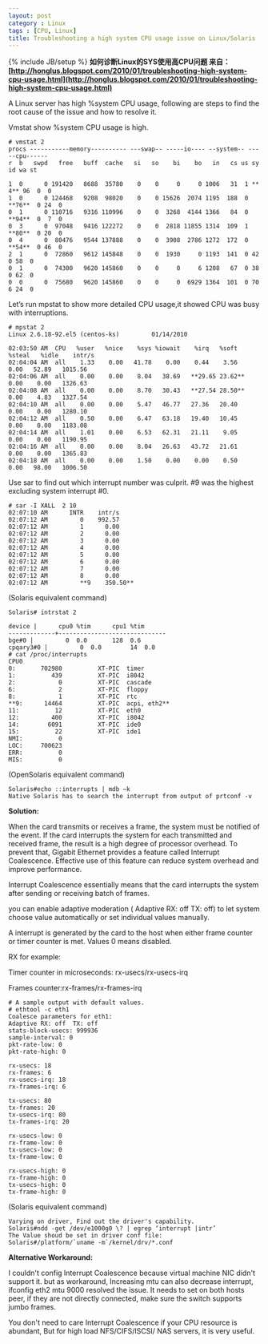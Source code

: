 ```yaml
---
layout: post
category : Linux
tags : [CPU, Linux]
title: Troubleshooting a high system CPU usage issue on Linux/Solaris
---
```

{% include JB/setup %}
**如何诊断Linux的SYS使用高CPU问题 来自：[http://honglus.blogspot.com/2010/01/troubleshooting-high-system-cpu-usage.html](http://honglus.blogspot.com/2010/01/troubleshooting-high-system-cpu-usage.html)**

A Linux server has high %system CPU usage, following are steps to find the root cause of the issue and how to resolve it.

Vmstat show %system CPU usage is high.

	# vmstat 2
	procs -----------memory---------- ---swap-- -----io---- --system-- -----cpu------
	r  b   swpd   free   buff  cache   si   so    bi    bo   in   cs us sy id wa st
	
	1  0      0 191420   8688  35780    0    0     0     0 1006   31  1 ** 4** 96  0  0
	1  0      0 124468   9208  98020    0    0 15626  2074 1195  188  0 **76**  0 24  0
	0  1      0 110716   9316 110996    0    0  3268  4144 1366   84  0 **94**  0  7  0
	0  3      0  97048   9416 122272    0    0  2818 11855 1314  109  1 **80**  0 20  0
	0  4      0  80476   9544 137888    0    0  3908  2786 1272  172  0 **54**  0 46  0
	2  1      0  72860   9612 145848    0    0  1930     0 1193  141  0 42  0 58  0
	0  1      0  74300   9620 145860    0    0     0     6 1208   67  0 38  0 62  0
	0  0      0  75680   9620 145860    0    0     0  6929 1364  101  0 70  6 24  0

Let’s run mpstat to show more detailed CPU usage,it showed CPU was busy with interruptions.
	
	# mpstat 2
	Linux 2.6.18-92.el5 (centos-ks)         01/14/2010
	
	02:03:50 AM  CPU   %user   %nice    %sys %iowait    %irq   %soft  %steal   %idle    intr/s
	02:04:04 AM  all    1.33    0.00   41.78    0.00    0.44    3.56    0.00   52.89   1015.56
	02:04:06 AM  all    0.00    0.00    8.04   38.69   **29.65 23.62**    0.00    0.00   1326.63
	02:04:08 AM  all    0.00    0.00    8.70   30.43   **27.54 28.50**    0.00    4.83   1327.54
	02:04:10 AM  all    0.00    0.00    5.47   46.77   27.36   20.40    0.00    0.00   1280.10
	02:04:12 AM  all    0.50    0.00    6.47   63.18   19.40   10.45    0.00    0.00   1183.08
	02:04:14 AM  all    1.01    0.00    6.53   62.31   21.11    9.05    0.00    0.00   1190.95
	02:04:16 AM  all    0.00    0.00    8.04   26.63   43.72   21.61    0.00    0.00   1365.83
	02:04:18 AM  all    0.00    0.00    1.50    0.00    0.00    0.50    0.00   98.00   1006.50

Use sar to find out which interrupt number was culprit. #9 was the highest excluding system interrupt #0.

	# sar -I XALL  2 10 
	02:07:10 AM      INTR    intr/s
	02:07:12 AM         0    992.57
	02:07:12 AM         1      0.00
	02:07:12 AM         2      0.00
	02:07:12 AM         3      0.00
	02:07:12 AM         4      0.00
	02:07:12 AM         5      0.00
	02:07:12 AM         6      0.00
	02:07:12 AM         7      0.00
	02:07:12 AM         8      0.00
	02:07:12 AM         **9    350.50**
	
(Solaris equivalent command)

	Solaris# intrstat 2 
	
	device |      cpu0 %tim      cpu1 %tim 
	-------------+------------------------------ 
	bge#0 |         0  0.0       128  0.6 
	cpqary3#0 |         0  0.0        14  0.0
	# cat /proc/interrupts
	CPU0
	0:       702980          XT-PIC  timer
	1:          439          XT-PIC  i8042
	2:            0          XT-PIC  cascade
	6:            2          XT-PIC  floppy
	8:            1          XT-PIC  rtc
	**9:      14464          XT-PIC  acpi, eth2**
	11:          12          XT-PIC  eth0
	12:         400          XT-PIC  i8042
	14:        6091          XT-PIC  ide0
	15:          22          XT-PIC  ide1
	NMI:          0
	LOC:     700623
	ERR:          0
	MIS:          0
	
(OpenSolaris equivalent command)

	Solaris#echo ::interrupts | mdb –k
	Native Solaris has to search the interrupt from output of prtconf -v
	
**Solution:**

When the card transmits or receives a frame, the system must be notified of the event. If the card interrupts the system for each transmitted and received frame, the result is a high degree of processor overhead. To prevent that, Gigabit Ethernet provides a feature called Interrupt Coalescence. Effective use of this feature can reduce system overhead and improve performance.

Interrupt Coalescence essentially means that the card interrupts the system after sending or receiving batch of frames. 

you can enable adaptive moderation ( Adaptive RX: off  TX: off) to let system choose value automatically or set individual values manually.

A interrupt is generated by the card to the host when either frame counter or timer counter is met. Values 0 means disabled.

RX for example:

Timer counter in microseconds: rx-usecs/rx-usecs-irq

Frames counter:rx-frames/rx-frames-irq

	# A sample output with default values.
	# ethtool -c eth1
	Coalesce parameters for eth1:
	Adaptive RX: off  TX: off
	stats-block-usecs: 999936
	sample-interval: 0
	pkt-rate-low: 0
	pkt-rate-high: 0
	
	rx-usecs: 18
	rx-frames: 6
	rx-usecs-irq: 18
	rx-frames-irq: 6
	
	tx-usecs: 80
	tx-frames: 20
	tx-usecs-irq: 80
	tx-frames-irq: 20
	
	rx-usecs-low: 0
	rx-frame-low: 0
	tx-usecs-low: 0
	tx-frame-low: 0
	
	rx-usecs-high: 0
	rx-frame-high: 0
	tx-usecs-high: 0
	tx-frame-high: 0
	
(Solaris equivalent command)

	Varying on driver, Find out the driver's capability. 
	Solaris#ndd -get /dev/e1000g0 \? | egrep ‘interrupt |intr’
	The Value shoud be set in driver conf file:
	Solaris#/platform/`uname -m`/kernel/drv/*.conf
	
**Alternative Workaround:**

I couldn't config Interrupt Coalescence because virtual machine NIC didn't support it. but as workaround, Increasing mtu can also decrease interrupt, ifconfig eth2 mtu 9000 resolved the issue. It needs to set on both hosts peer, if they are not directly connected, make sure the switch supports jumbo frames. 

You don't need to care Interrupt Coalescence if your CPU resource is abundant, But for high load NFS/CIFS/ISCSI/ NAS servers, it is very useful.
